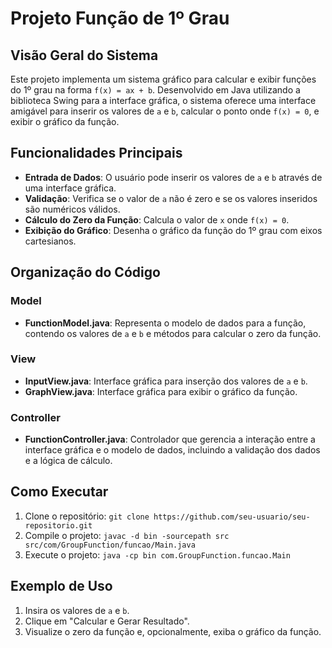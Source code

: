 # Projeto Função de 1º Grau

## Visão Geral do Sistema

Este projeto implementa um sistema gráfico para calcular e exibir funções do 1º grau na forma `f(x) = ax + b`. Desenvolvido em Java utilizando a biblioteca Swing para a interface gráfica, o sistema oferece uma interface amigável para inserir os valores de `a` e `b`, calcular o ponto onde `f(x) = 0`, e exibir o gráfico da função.

## Funcionalidades Principais

- **Entrada de Dados**: O usuário pode inserir os valores de `a` e `b` através de uma interface gráfica.
- **Validação**: Verifica se o valor de `a` não é zero e se os valores inseridos são numéricos válidos.
- **Cálculo do Zero da Função**: Calcula o valor de `x` onde `f(x) = 0`.
- **Exibição do Gráfico**: Desenha o gráfico da função do 1º grau com eixos cartesianos.

## Organização do Código

### Model
- **FunctionModel.java**: Representa o modelo de dados para a função, contendo os valores de `a` e `b` e métodos para calcular o zero da função.

### View
- **InputView.java**: Interface gráfica para inserção dos valores de `a` e `b`.
- **GraphView.java**: Interface gráfica para exibir o gráfico da função.

### Controller
- **FunctionController.java**: Controlador que gerencia a interação entre a interface gráfica e o modelo de dados, incluindo a validação dos dados e a lógica de cálculo.

## Como Executar

1. Clone o repositório: `git clone https://github.com/seu-usuario/seu-repositorio.git`
2. Compile o projeto: `javac -d bin -sourcepath src src/com/GroupFunction/funcao/Main.java`
3. Execute o projeto: `java -cp bin com.GroupFunction.funcao.Main`

## Exemplo de Uso

1. Insira os valores de `a` e `b`.
2. Clique em "Calcular e Gerar Resultado".
3. Visualize o zero da função e, opcionalmente, exiba o gráfico da função.



